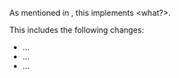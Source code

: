 As mentioned in <issue>, this implements <what?>.

This includes the following changes:
 - …
 - …
 - …
